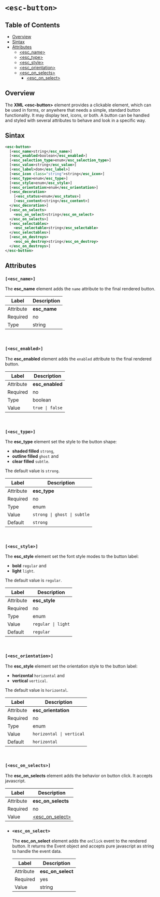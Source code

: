 `<esc-button>`
================================================================================
## Table of Contents

- [Overview](#overview)
- [Sintax](#sintax)
- [Attributes](#attributes)
    - [\<esc_name\>](#esc_name)
    - [\<esc_type\>](#esc_type)
    - [\<esc_style\>](#esc_style)
    - [\<esc_orientation\>](#esc_orientation)
    - [\<esc_on_selects\>](#esc_on_selects)
       - [\<esc_on_select\>](#esc_on_select)
  
    

Overview
--------------------------------------------------------------------------------

The **XML \<esc-button\>** element provides a clickable element, which can be used in forms, or anywhere that needs a simple, standard button functionality. It may display text, icons, or both. A button can be handled and styled with several attributes to behave and look in a specific way.


Sintax
--------------------------------------------------------------------------------

```XML
<esc-button>
  [<esc_name>string</esc_name>]
  [<esc_enabled>boolean</esc_enabled>]
  [<esc_selection_type>enum</esc_selection_type>]
  [<esc_value>string</esc_value>]
  [<esc_label>dom</esc_label>]
  [<esc_icon class="string">string</esc_icon>]
  [<esc_type>enum</esc_type>]
  [<esc_style>enum</esc_style>]
  [<esc_orientation>enum</esc_orientation>]
  [<esc_decoration>
  	[<esc_status>enum</esc_status>]
  	[<esc_content>string</esc_content>]
  </esc_decoration>]
  [<esc_on_selects>
    <esc_on_select>string</esc_on_select>
  </esc_on_selects>]
  [<esc_selectables>
    <esc_selectable>string</esc_selectable>
  </esc_selectables>]
  [<esc_on_destroys>
    <esc_on_destroy>string</esc_on_destroy>
  </esc_on_destroys>]
</esc-button>
```

Attributes
--------------------------------------------------------------------------------

### `[<esc_name>]`

The **esc_name** element adds the `name` attribute to the final rendered button.

| Label | Description |
| --- | --- | 
|  Attribute   | **esc_name** |
|  Required  | no |
|  Type  | string |

<br/>

### `[<esc_enabled>]` 

The **esc_enabled** element adds the `enabled` attribute to the final rendered button.

| Label | Description |
| --- | --- | 
|  Attribute   | **esc_enabled** |
|  Required  | no |
|  Type  | boolean |
|  Value  | `true \| false` |


<br/>

### `[<esc_type>]`

The **esc_type** element set the style to the button shape:
* **shaded filled** ``strong``,
* **outline filled** ``ghost`` and
* **clear filled** ``subtle``.

The default value is `strong`.

| Label | Description |
| --- | --- | 
|  Attribute   | **esc_type** |
|  Required  | no |
|  Type  | enum |
|  Value  | `strong \| ghost \| subtle` |
|  Default  | `strong` |

<br/>

### `[<esc_style>]`

The **esc_style** element set the font style modes to the button label:
* **bold** ``regular`` and
* **light** ``light``.

The default value is `regular`.

| Label | Description |
| --- | --- | 
|  Attribute   | **esc_style** |
|  Required  | no |
|  Type  | enum |
|  Value  | `regular \| light` |
|  Default  | `regular` |

<br/>

### `[<esc_orientation>]`

The **esc_style** element set the orientation style to the button label:
* **horizontal** ``horizontal`` and
* **vertical** ``vertical``.

The default value is `horizontal`.

| Label | Description |
| --- | --- | 
|  Attribute   | **esc_orientation** |
|  Required  | no |
|  Type  | enum |
|  Value  | `horizontal \| vertical` |
|  Default  | `horizontal` |

<br/>

### `[<esc_on_selects>]`

The **esc_on_selects** element adds the behavior on button click. It accepts javascript.

| Label | Description |
| --- | --- | 
|  Attribute   | **esc_on_selects** |
|  Required  | no |
|  Value  | [\<esc_on_select\>](#esc_on_select) |

 - ### `<esc_on_select>`

   The **esc_on_select** element adds the `onClick` event to the rendered button. It returns the Event object and accepts pure javascript as string to handle the event data.  

   | Label | Description |
   | --- | --- | 
   |  Attribute   | **esc_on_select** |
   |  Required  | yes |
   |  Value  | string |
